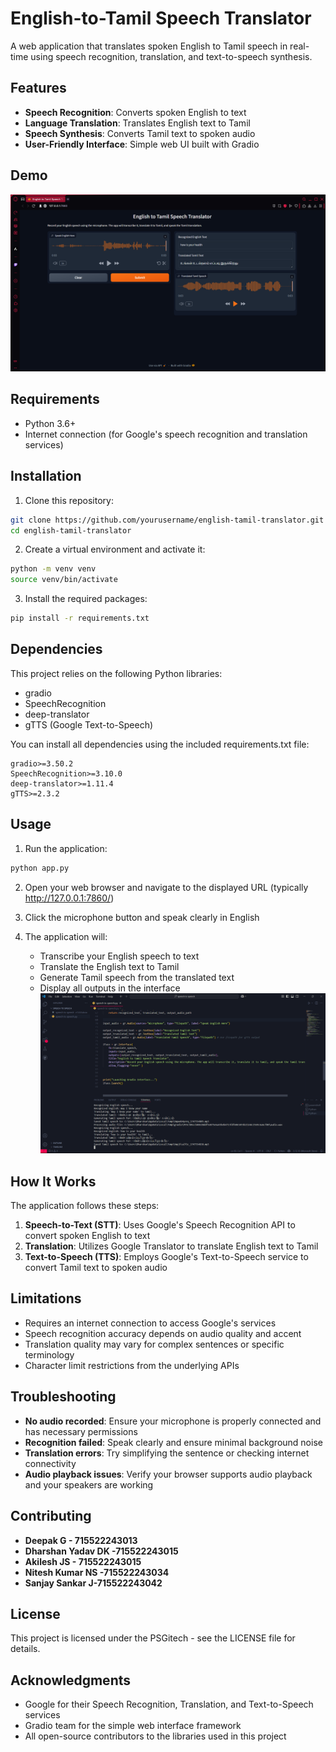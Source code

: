 # English-to-Tamil Speech Translator

A web application that translates spoken English to Tamil speech in real-time using speech recognition, translation, and text-to-speech synthesis.

## Features

- **Speech Recognition**: Converts spoken English to text
- **Language Translation**: Translates English text to Tamil
- **Speech Synthesis**: Converts Tamil text to spoken audio
- **User-Friendly Interface**: Simple web UI built with Gradio

## Demo

![English-to-Tamil Speech Translator Demo](https://github.com/Dharshanyadav/English-to-Tamil-Speech-Translator/blob/cfd0fbd3eef1718408a88eb6cf888952adf9d510/image_2025-05-18_132803978.png)

## Requirements

- Python 3.6+
- Internet connection (for Google's speech recognition and translation services)

## Installation

1. Clone this repository:
```bash
git clone https://github.com/yourusername/english-tamil-translator.git
cd english-tamil-translator
```

2. Create a virtual environment and activate it:
```bash
python -m venv venv
source venv/bin/activate  
```

3. Install the required packages:
```bash
pip install -r requirements.txt
```

## Dependencies

This project relies on the following Python libraries:
- gradio
- SpeechRecognition
- deep-translator
- gTTS (Google Text-to-Speech)

You can install all dependencies using the included requirements.txt file:
```
gradio>=3.50.2
SpeechRecognition>=3.10.0
deep-translator>=1.11.4
gTTS>=2.3.2
```

## Usage

1. Run the application:
```bash
python app.py
```

2. Open your web browser and navigate to the displayed URL (typically http://127.0.0.1:7860/)

3. Click the microphone button and speak clearly in English

4. The application will:
   - Transcribe your English speech to text
   - Translate the English text to Tamil
   - Generate Tamil speech from the translated text
   - Display all outputs in the interface
 ![Image Alt](https://github.com/Dharshanyadav/English-to-Tamil-Speech-Translator/blob/dfae34226eaa94b99932e154bc13856b115e7090/image_2025-05-18_133206501.png)

## How It Works

The application follows these steps:

1. **Speech-to-Text (STT)**: Uses Google's Speech Recognition API to convert spoken English to text
2. **Translation**: Utilizes Google Translator to translate English text to Tamil
3. **Text-to-Speech (TTS)**: Employs Google's Text-to-Speech service to convert Tamil text to spoken audio

## Limitations

- Requires an internet connection to access Google's services
- Speech recognition accuracy depends on audio quality and accent
- Translation quality may vary for complex sentences or specific terminology
- Character limit restrictions from the underlying APIs

## Troubleshooting

- **No audio recorded**: Ensure your microphone is properly connected and has necessary permissions
- **Recognition failed**: Speak clearly and ensure minimal background noise
- **Translation errors**: Try simplifying the sentence or checking internet connectivity
- **Audio playback issues**: Verify your browser supports audio playback and your speakers are working

## Contributing

- **Deepak G - 715522243013**
- **Dharshan Yadav DK -715522243015**
- **Akilesh JS - 715522243015**
- **Nitesh Kumar NS -715522243034**
- **Sanjay Sankar J-715522243042**

## License

This project is licensed under the PSGitech  - see the LICENSE file for details.

## Acknowledgments

- Google for their Speech Recognition, Translation, and Text-to-Speech services
- Gradio team for the simple web interface framework
- All open-source contributors to the libraries used in this project
